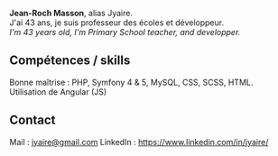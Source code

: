 **Jean-Roch Masson**, alias Jyaire.  
J'ai 43 ans, je suis professeur des écoles et développeur.  
_I'm 43 years old, I'm Primary School teacher, and developper._ 

## Compétences / skills

Bonne maîtrise : PHP, Symfony 4 & 5, MySQL, CSS, SCSS, HTML.  
Utilisation de Angular (JS)

## Contact

Mail : jyaire@gmail.com 
LinkedIn : https://www.linkedin.com/in/jyaire/ 
